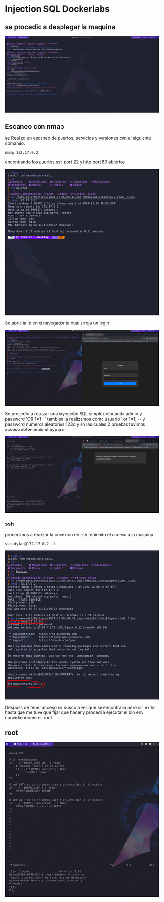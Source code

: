 # Injection SQL Dockerlabs

## se procedio a desplegar la maquina

![captura-up](assets/img/despliegue.png)

## Escaneo con nmap

<p>se Realizo un escaneo de puertos, servicios y versiones con el siguiente comando.</p>

```
nmap 172.17.0.2

```

<p>encontrando los puertos ssh port 22 y http port 80 abiertos</p>

![captura-ports](assets/img/ports.png)

<p>Se abrio la ip en el navegador la cual arroja un login</p>

![captura-login](assets/img/sesion.png)

<p>Se procedio a realizar una inyección SQL simple colocando admin y password 'OR 1=1--' tambien la realizamos como usuario ' or 1=1; -- y password numeros aleatorios 123q y en las cuales 2 pruebas tuvimos acceso obteniendo el bypass</p>

![captura-access](assets/img/sqlinjection.png)

### ssh

<p>procedimos a realizar la conexion en ssh teniendo el acceso a la maquina</p>

```
ssh dylan@172.17.0.2 -l

```

![captura-ssh](assets/img/connectssh.png)

<p>Despues de tener acceso se busco a ver que se encontraba pero sin exito hasta que me tuve que fijar que hacer y procedi a ejecutar el bin env convirtiendome en root</p>

## root

![captura-root](assets/img/root.png)
